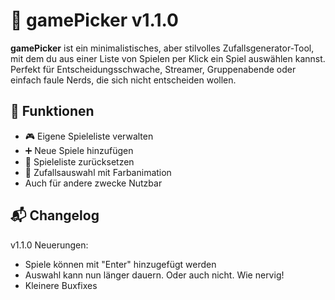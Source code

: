# 🎲 gamePicker v1.1.0

**gamePicker** ist ein minimalistisches, aber stilvolles Zufallsgenerator-Tool, mit dem du aus einer Liste von Spielen per Klick ein Spiel auswählen kannst.  
Perfekt für Entscheidungsschwache, Streamer, Gruppenabende oder einfach faule Nerds, die sich nicht entscheiden wollen.

## 🧠 Funktionen

- 🎮 Eigene Spieleliste verwalten
- ➕ Neue Spiele hinzufügen
- 🔁 Spieleliste zurücksetzen
- 🎰 Zufallsauswahl mit Farbanimation
- Auch für andere zwecke Nutzbar


## 📬 Changelog

v1.1.0 Neuerungen:
- Spiele können mit "Enter" hinzugefügt werden
- Auswahl kann nun länger dauern. Oder auch nicht. Wie nervig!
- Kleinere Buxfixes